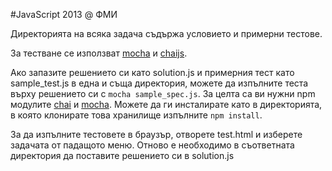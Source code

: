 #JavaScript 2013 @ ФМИ

Директорията на всяка задача съдържа условието и примерни тестове.

За тестване се използват [mocha](http://visionmedia.github.io/mocha/) и [chaijs](http://chaijs.com/).

Ако запазите решението си като solution.js и примерния тест като sample_test.js в една и съща директория, можете да изпълните теста върху решението си с `mocha sample_spec.js`. За целта са ви нужни npm модулите [chai](http://chaijs.com/) и [mocha](http://visionmedia.github.io/mocha/). Можете да ги инсталирате като в директорията, в която клонирате това хранилище изпълните `npm install`.

За да изпълните тестовете в браузър, отворете test.html и изберете задачата от падащото меню. Отново е необходимо в съответната директория да поставите решението си в solution.js

